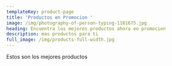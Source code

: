 ```yaml
---
templateKey: product-page
title: 'Productos en Promocion '
image: /img/photography-of-person-typing-1181675.jpg
heading: Encuentra los mejores productos ahora en promocion
description: mas productos para ti
full_image: /img/products-full-width.jpg
---
```

Estos son los mejores productos
